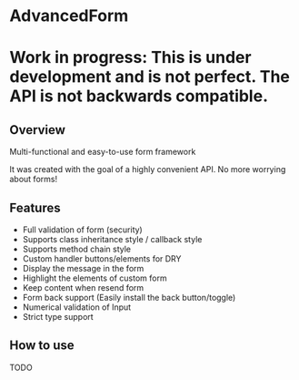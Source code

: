 # AdvancedForm

# Work in progress: This is under development and is not perfect. The API is not backwards compatible.

## Overview

Multi-functional and easy-to-use form framework

It was created with the goal of a highly convenient API. No more worrying about forms!

## Features

- Full validation of form (security)
- Supports class inheritance style / callback style
- Supports method chain style
- Custom handler buttons/elements for DRY
- Display the message in the form
- Highlight the elements of custom form
- Keep content when resend form
- Form back support (Easily install the back button/toggle)
- Numerical validation of Input
- Strict type support

## How to use

TODO
